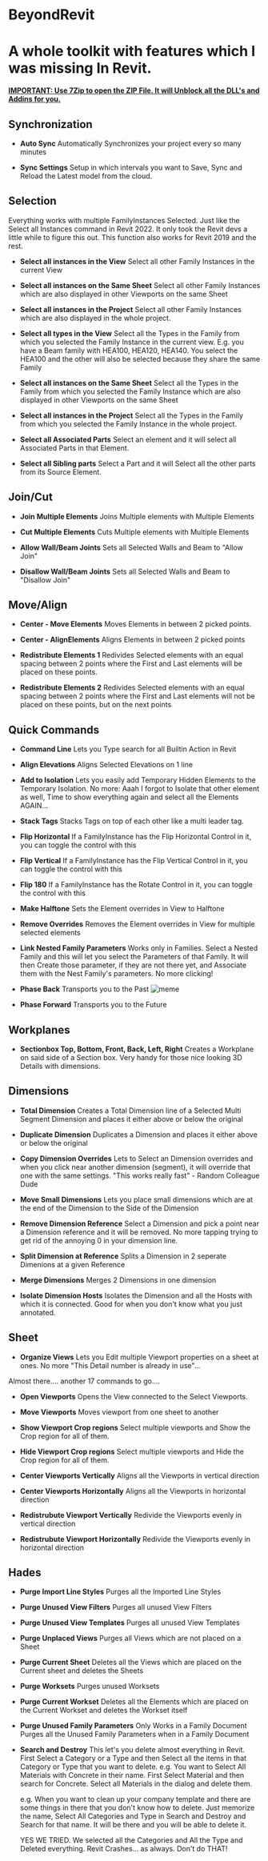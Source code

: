 # BeyondRevit

# A whole toolkit with features which I was missing In Revit. 


**[IMPORTANT: Use 7Zip to open the ZIP File. It will Unblock all the DLL's and Addins for you.](https://www.7-zip.org/)**

## Synchronization

- **Auto Sync**
   Automatically Synchronizes your project every so many minutes

- **Sync Settings**
   Setup in which intervals you want to Save, Sync and Reload the Latest model from the cloud.

## Selection
Everything works with multiple FamilyInstances Selected. Just like the Select all Instances command in Revit 2022. It only took the Revit devs a little while to figure this out. This function also works for Revit 2019 and the rest.

- **Select all instances in the View**
   Select all other Family Instances in the current View

- **Select all instances on the Same Sheet**
   Select all other Family Instances which are also displayed in other Viewports on the same Sheet

- **Select all instances in the Project**
   Select all other Family Instances which are also displayed in the whole project.

- **Select all types in the View**
   Select all the Types in the Family from which you selected the Family Instance in the current view.
   E.g. you have a Beam family with HEA100, HEA120, HEA140. You select the HEA100 and the other will also be selected because they share the same Family

- **Select all instances on the Same Sheet**
   Select all the Types in the Family from which you selected the Family Instance which are also displayed in other Viewports on the same Sheet

- **Select all instances in the Project**
   Select all the Types in the Family from which you selected the Family Instance in the whole project.

- **Select all Associated Parts**
   Select an element and it will select all Associated Parts in that Element.

- **Select all Sibling parts**
   Select a Part and it will Select all the other parts from its Source Element.

## Join/Cut
- **Join Multiple Elements**
   Joins Multiple elements with Multiple Elements

- **Cut Multiple Elements**
   Cuts Multiple elements with Multiple Elements

- **Allow Wall/Beam Joints**
   Sets all Selected Walls and Beam to "Allow Join"

- **Disallow Wall/Beam Joints**
   Sets all Selected Walls and Beam to "Disallow Join"

## Move/Align
- **Center - Move Elements**
   Moves Elements in between 2 picked points.

- **Center - AlignElements**
   Aligns Elements in between 2 picked points

- **Redistribute Elements 1**
   Redivides Selected elements with an equal spacing between 2 points where the First and Last elements will be placed on these points.

- **Redistribute Elements 2**
   Redivides Selected elements with an equal spacing between 2 points where the First and Last elements will not be placed on these points, but on the next points

## Quick Commands
- **Command Line**
   Lets you Type search for all Builtin Action in Revit

- **Align Elevations**
   Aligns Selected Elevations on 1 line

- **Add to Isolation**
   Lets you easily add Temporary Hidden Elements to the Temporary Isolation. No more: Aaah I forgot to Isolate that other element as well, Time to show everything again and select all the Elements AGAIN...

- **Stack Tags**
   Stacks Tags on top of each other like a multi leader tag.

- **Flip Horizontal**
   If a FamilyInstance has the Flip Horizontal Control in it, you can toggle the control with this

- **Flip Vertical**
   If a FamilyInstance has the Flip Vertical Control in it, you can toggle the control with this

- **Flip 180**
   If a FamilyInstance has the Rotate Control in it, you can toggle the control with this

- **Make Halftone**
   Sets the Element overrides in View to Halftone

- **Remove Overrides**
   Removes the Element overrides in View for multiple selected elements

- **Link Nested Family Parameters**
   Works only in Families. Select a Nested Family and this will let you select the Parameters of that Family. It will then Create those parameter, if they are not there yet, and Associate them with the Nest Family's parameters. No more clicking!

- **Phase Back**
   Transports you to the Past 
![meme](https://i0.wp.com/waethnicstudies.com/wp-content/uploads/2021/06/Capture.png?fit=500%2C282&ssl=1)

- **Phase Forward**
   Transports you to the Future

## Workplanes
- **Sectionbox Top, Bottom, Front, Back, Left, Right**
   Creates a Workplane on said side of a Section box. Very handy for those nice looking 3D Details with dimensions.

## Dimensions
- **Total Dimension**
   Creates a Total Dimension line of a Selected Multi Segment Dimension and places it either above or below the original

- **Duplicate Dimension**
   Duplicates a Dimension and places it either above or below the original

- **Copy Dimension Overrides**
   Lets to Select an Dimension overrides and when you click near another dimension (segment), it will override that one with the same settings. 
   "This works really fast" - Random Colleague Dude

- **Move Small Dimensions**
   Lets you place small dimensions which are at the end of the Dimension to the Side of the Dimension

- **Remove Dimension Reference**
   Select a Dimension and pick a point near a Dimension reference and it will be removed. No more tapping trying to get rid of the annoying 0 in your dimension line.

- **Split Dimension at Reference**
   Splits a Dimension in 2 seperate Dimenions at a given Reference

- **Merge Dimensions**
   Merges 2 Dimensions in one dimension

- **Isolate Dimension Hosts**
   Isolates the Dimension and all the Hosts with which it is connected. Good for when you don't know what you just annotated.

## Sheet
- **Organize Views**
   Lets you Edit multiple Viewport properties on a sheet at ones. No more "This Detail number is already in use"... 

Almost there.... another 17 commands to go....

- **Open Viewports**
   Opens the View connected to the Select Viewports.

- **Move Viewports**
   Moves viewport from one sheet to another

- **Show Viewport Crop regions**
   Select multiple viewports and Show the Crop region for all of them.

- **Hide Viewport Crop regions**
   Select multiple viewports and Hide the Crop region for all of them.

- **Center Viewports Vertically**
   Aligns all the Viewports in vertical direction

- **Center Viewports Horizontally**
   Aligns all the Viewports in horizontal direction

- **Redistrubute Viewport Vertically**
   Redivide the Viewports evenly in vertical direction

- **Redistrubute Viewport Horizontally**
   Redivide the Viewports evenly in horizontal direction

## Hades
- **Purge Import Line Styles**
   Purges all the Imported Line Styles

- **Purge Unused View Filters**
   Purges all unused View Filters 

- **Purge Unused View Templates**
   Purges all unused View Templates

- **Purge Unplaced Views**
   Purges all Views which are not placed on a Sheet

- **Purge Current Sheet**
   Deletes all the Views which are placed on the Current sheet and deletes the Sheets

- **Purge Worksets**
   Purges unused Worksets

- **Purge Current Workset**
   Deletes all the Elements which are placed on the Current Workset and deletes the Workset itself

- **Purge Unused Family Parameters**
   Only Works in a Family Document
   Purges all the Unused Family Parameters when in a Family Document

- **Search and Destroy**
   This let's you delete almost everything in Revit. First Select a Category or a Type and then Select all the items in that Category or Type that you want to delete. 
   e.g. You want to Select All Materials with Concrete in their name. First Select Material and then search for Concrete. Select all Materials in the dialog and delete them. 

   e.g. When you want to clean up your company template and there are some things in there that you don't know how to delete.
   Just memorize the name, Select All Categories and Type in Search and Destroy and Search for that name. It will be there and you will be able to delete it.

   YES WE TRIED. We selected all the Categories and All the Type and Deleted everything. Revit Crashes... as always. Don't do THAT!




